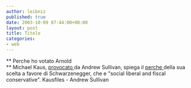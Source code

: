 ```yaml
---
author: leibniz
published: true
date: 2003-10-09 07:44:00+00:00
layout: post
title: Titolo
categories:
- web
---
```


   **   Perche ho votato Arnold   
** Michael Kaus,  [ provocato ](http://www.andrewsullivan.com/index.php?dish_inc=archives/2003_10_05_dish_archive.html#106549991543006545)da Andrew Sullivan, spiega il  [ perche ](http://slate.msn.com/id/2089298/)della sua scelta a favore di Schwarzenegger, che e "social liberal and fiscal conservative".
Kausfiles - Andrew Sullivan
